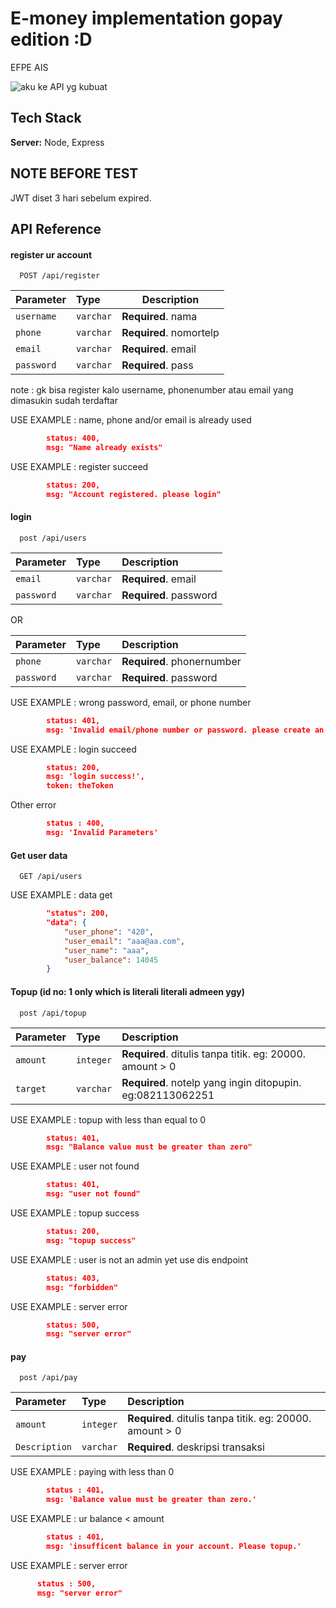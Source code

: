 # E-money implementation gopay edition :D

EFPE AIS

![aku ke API yg kubuat](https://media.discordapp.net/attachments/822065224218836992/1049128849222402069/tumblr_ptnv3uEVH61yo6773o1_400.jpg?width=314&height=406)

## Tech Stack

**Server:** Node, Express

## NOTE BEFORE TEST

JWT diset 3 hari sebelum expired.

## API Reference

#### register ur account

```http
  POST /api/register
```

| Parameter  | Type      | Description             |
| :--------- | :-------- | ----------------------- |
| `username` | `varchar` | **Required**. nama      |
| `phone`    | `varchar` | **Required**. nomortelp |
| `email`    | `varchar` | **Required**. email     |
| `password` | `varchar` | **Required**. pass      |

note : gk bisa register kalo username, phonenumber atau email yang dimasukin sudah terdaftar

USE EXAMPLE : name, phone and/or email is already used

```json
        status: 400,
        msg: "Name already exists"
```

USE EXAMPLE : register succeed

```json
        status: 200,
        msg: "Account registered. please login"
```

#### login

```http
  post /api/users
```

| Parameter  | Type      | Description            |
| :--------- | :-------- | :--------------------- |
| `email`    | `varchar` | **Required**. email    |
| `password` | `varchar` | **Required**. password |

OR

| Parameter  | Type      | Description                |
| :--------- | :-------- | :------------------------- |
| `phone`    | `varchar` | **Required**. phonernumber |
| `password` | `varchar` | **Required**. password     |

USE EXAMPLE : wrong password, email, or phone number

```json
        status: 401,
        msg: 'Invalid email/phone number or password. please create an account if you dont have one'
```

USE EXAMPLE : login succeed

```json
        status: 200,
        msg: 'login success!',
        token: theToken
```

Other error

```json
        status : 400,
        msg: 'Invalid Parameters'
```

#### Get user data

```http
  GET /api/users
```

USE EXAMPLE : data get

```json
        "status": 200,
        "data": {
            "user_phone": "420",
            "user_email": "aaa@aa.com",
            "user_name": "aaa",
            "user_balance": 14045
        }
```

#### Topup (id no: 1 only which is literali literali admeen ygy)

```http
  post /api/topup
```

| Parameter | Type      | Description                                                |
| :-------- | :-------- | :--------------------------------------------------------- |
| `amount`  | `integer` | **Required**. ditulis tanpa titik. eg: 20000. amount > 0   |
| `target`  | `varchar` | **Required**. notelp yang ingin ditopupin. eg:082113062251 |

USE EXAMPLE : topup with less than equal to 0

```json
        status: 401,
        msg: "Balance value must be greater than zero"
```

USE EXAMPLE : user not found

```json
        status: 401,
        msg: "user not found"
```

USE EXAMPLE : topup success

```json
        status: 200,
        msg: "topup success"
```

USE EXAMPLE : user is not an admin yet use dis endpoint

```json
        status: 403,
        msg: "forbidden"
```

USE EXAMPLE : server error

```json
        status: 500,
        msg: "server error"
```

#### pay

```http
  post /api/pay
```

| Parameter     | Type      | Description                                              |
| :------------ | :-------- | :------------------------------------------------------- |
| `amount`      | `integer` | **Required**. ditulis tanpa titik. eg: 20000. amount > 0 |
| `Description` | `varchar` | **Required**. deskripsi transaksi                        |

USE EXAMPLE : paying with less than 0

```json
        status : 401,
        msg: 'Balance value must be greater than zero.'
```

USE EXAMPLE : ur balance < amount

```json
        status : 401,
        msg: 'insufficent balance in your account. Please topup.'
```

USE EXAMPLE : server error

```json
      status : 500,
      msg: "server error"
```
